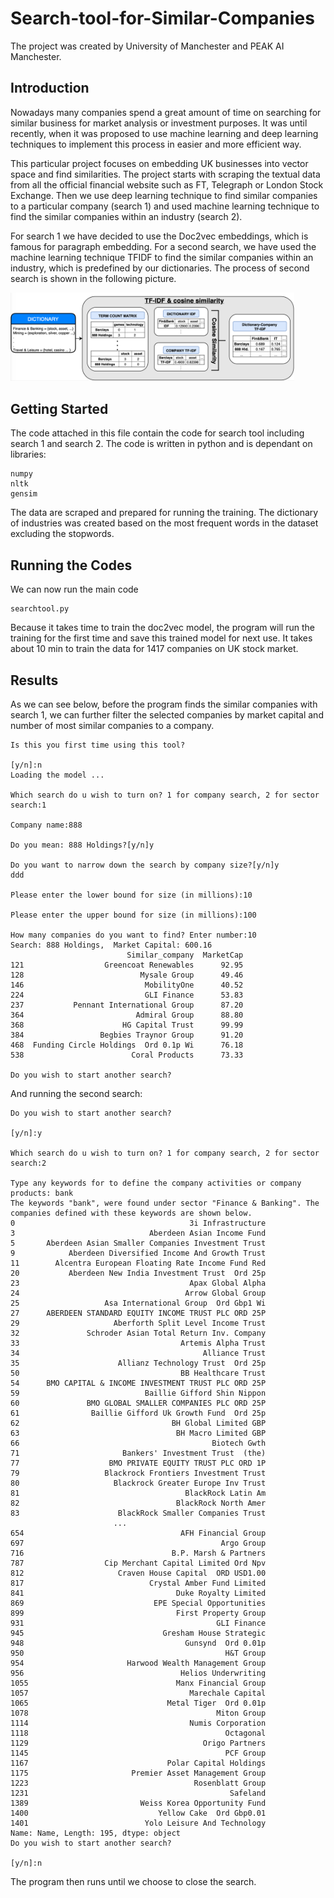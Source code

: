# Search-tool-for-Similar-Companies
The project was created by University of Manchester and PEAK AI Manchester.

## Introduction
Nowadays many companies spend a great amount of time on searching for similar business for market analysis or investment purposes. It was until recently, when it was proposed to use machine learning and deep learning techniques to implement this process in easier and more efficient way.

This particular project focuses on embedding UK businesses into vector space and find similarities. The project starts with scraping the textual data from all the official financial website such as FT, Telegraph or London Stock Exchange. Then we use deep learning technique to find similar companies to a particular company (search 1) and used machine learning technique to find the similar companies within an industry (search 2).

For search 1 we have decided to use the Doc2vec embeddings, which is famous for paragraph embedding. For a second search, we have used the machine learning technique TFIDF to find the similar companies within an industry, which is predefined by our dictionaries. The process of second search is shown in the following picture.

<img src="tfidf.png" width="90%"/>

## Getting Started
The code attached in this file contain the code for search tool including search 1 and search 2. The code is written in python and is dependant on libraries:

```
numpy
nltk
gensim
```

The data are scraped and prepared for running the training. The dictionary of industries was created based on the most frequent words in the dataset excluding the stopwords.

## Running the Codes
We can now run the main code
```
searchtool.py
```
Because it takes time to train the doc2vec model, the program will run the training for the first time and save this trained model for next use. It takes about 10 min to train the data for 1417 companies on UK stock market.

## Results
As we can see below, before the program finds the similar companies with search 1, we can further filter the selected companies by market capital and number of most similar companies to a company.
```
Is this you first time using this tool?

[y/n]:n
Loading the model ...

Which search do u wish to turn on? 1 for company search, 2 for sector search:1

Company name:888 

Do you mean: 888 Holdings?[y/n]y

Do you want to narrow down the search by company size?[y/n]y
ddd

Please enter the lower bound for size (in millions):10

Please enter the upper bound for size (in millions):100

How many companies do you want to find? Enter number:10
Search: 888 Holdings,  Market Capital: 600.16
                          Similar_company  MarketCap
121                  Greencoat Renewables      92.95
128                          Mysale Group      49.46
146                           MobilityOne      40.52
224                           GLI Finance      53.83
237           Pennant International Group      87.20
364                         Admiral Group      88.80
368                      HG Capital Trust      99.99
384                 Begbies Traynor Group      91.20
468  Funding Circle Holdings  Ord 0.1p Wi      76.18
538                        Coral Products      73.33

Do you wish to start another search?
```
And running the second search:

```
Do you wish to start another search?

[y/n]:y

Which search do u wish to turn on? 1 for company search, 2 for sector search:2

Type any keywords for to define the company activities or company products: bank
The keywords "bank", were found under sector "Finance & Banking". The companies defined with these keywords are shown below.
0                                       3i Infrastructure
3                              Aberdeen Asian Income Fund
5       Aberdeen Asian Smaller Companies Investment Trust
9            Aberdeen Diversified Income And Growth Trust
11        Alcentra European Floating Rate Income Fund Red
20           Aberdeen New India Investment Trust  Ord 25p
23                                      Apax Global Alpha
24                                     Arrow Global Group
25                   Asa International Group  Ord Gbp1 Wi
27      ABERDEEN STANDARD EQUITY INCOME TRUST PLC ORD 25P
29                     Aberforth Split Level Income Trust
32               Schroder Asian Total Return Inv. Company
33                                    Artemis Alpha Trust
34                                         Alliance Trust
35                      Allianz Technology Trust  Ord 25p
50                                    BB Healthcare Trust
54      BMO CAPITAL & INCOME INVESTMENT TRUST PLC ORD 25P
59                            Baillie Gifford Shin Nippon
60               BMO GLOBAL SMALLER COMPANIES PLC ORD 25P
61                Baillie Gifford Uk Growth Fund  Ord 25p
62                                  BH Global Limited GBP
63                                   BH Macro Limited GBP
66                                           Biotech Gwth
71                       Bankers' Investment Trust  (the)
77                    BMO PRIVATE EQUITY TRUST PLC ORD 1P
79                   Blackrock Frontiers Investment Trust
80                     Blackrock Greater Europe Inv Trust
81                                     BlackRock Latin Am
82                                   BlackRock North Amer
83                      BlackRock Smaller Companies Trust
                       ...
654                                   AFH Financial Group
697                                            Argo Group
716                                 B.P. Marsh & Partners
787                  Cip Merchant Capital Limited Ord Npv
812                     Craven House Capital  ORD USD1.00
817                            Crystal Amber Fund Limited
841                                  Duke Royalty Limited
869                             EPE Special Opportunities
899                                  First Property Group
931                                           GLI Finance
945                               Gresham House Strategic
948                                    Gunsynd  Ord 0.01p
950                                             H&T Group
954                       Harwood Wealth Management Group
956                                   Helios Underwriting
1055                                 Manx Financial Group
1057                                    Marechale Capital
1065                               Metal Tiger  Ord 0.01p
1078                                          Miton Group
1114                                    Numis Corporation
1118                                            Octagonal
1129                                       Origo Partners
1145                                            PCF Group
1167                               Polar Capital Holdings
1175                       Premier Asset Management Group
1223                                     Rosenblatt Group
1231                                             Safeland
1389                         Weiss Korea Opportunity Fund
1400                             Yellow Cake  Ord Gbp0.01
1401                          Yolo Leisure And Technology
Name: Name, Length: 195, dtype: object
Do you wish to start another search?

[y/n]:n
```
The program then runs until we choose to close the search.


